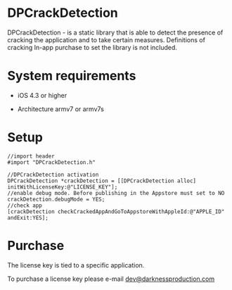 DPCrackDetection
================

DPCrackDetection - is a static library that is able to detect the presence of cracking the application and to take certain measures. 
Definitions of cracking In-app purchase to set the library is not included.

System requirements
================

- iOS 4.3 or higher

- Architecture armv7 or armv7s

Setup
================

    //import header
    #import "DPCrackDetection.h"

    //DPCrackDetection activation
    DPCrackDetection *crackDetection = [[DPCrackDetection alloc] initWithLicenseKey:@"LICENSE_KEY"];
    //enable debug mode. Before publishing in the Appstore must set to NO
    crackDetection.debugMode = YES;
    //check app
    [crackDetection checkCrackedAppAndGoToAppstoreWithAppleId:@"APPLE_ID" andExit:YES];
    
Purchase
================

The license key is tied to a specific application. 

To purchase a license key please e-mail dev@darknessproduction.com
